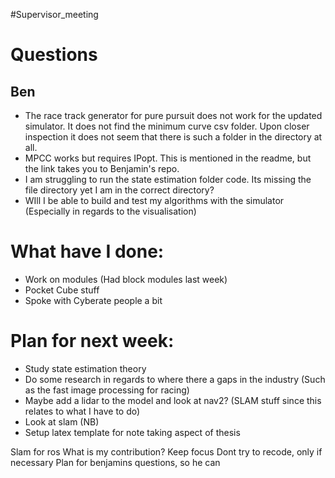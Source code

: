 #Supervisor_meeting
# Questions
## Ben
- The race track generator for pure pursuit does not work for the updated simulator. It does not find the minimum curve csv folder. Upon closer inspection it does not seem that there is such a folder in the directory at all.
- MPCC works but requires IPopt. This is mentioned in the readme, but the link takes you to Benjamin's repo.
- I am struggling to run the state estimation folder code. Its missing the file directory yet I am in the correct directory?
- WIll I be able to build and test my algorithms with the simulator (Especially in regards to the visualisation)
# What have I done:
- Work on modules (Had block modules last week)
- Pocket Cube stuff
- Spoke with Cyberate people a bit

# Plan for next week:
- Study state estimation theory
 - Do some research in regards to where there a gaps in the industry (Such as the fast image processing for racing)
 - Maybe add a lidar to the model and look at nav2? (SLAM stuff since this relates to what I have to do)
 - Look at slam (NB)
 - Setup latex template for note taking aspect of thesis

Slam for ros
What is my contribution? Keep focus
Dont try to recode, only if necessary
Plan for benjamins questions, so he can 

